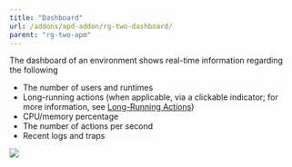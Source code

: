 ```yaml
---
title: "Dashboard"
url: /addons/apd-addon/rg-two-dashboard/
parent: "rg-two-apm"
---
```


The dashboard of an environment shows real-time information regarding the following

* The number of users and runtimes
* Long-running actions (when applicable, via a clickable indicator; for more information, see [Long-Running Actions](rg-two-long-running-actions))
* CPU/memory percentage
* The number of actions per second
* Recent logs and traps

 ![](attachments/rg-two/dashboard.png)
